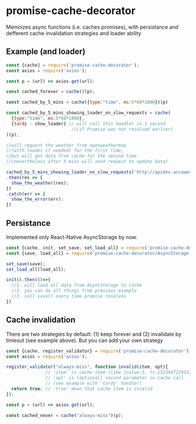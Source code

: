 # promise-cache-decorator

Memoizes async functions (i.e. caches promises), with persistance and defferent cache invalidation strategies and loader ability

## Example (and loader)

```js
const {cache} = require('promise-cache-decorator');
const axios = require('axios');

const p = (url) => axios.get(url);

const cached_forever = cache()(p);

const cached_by_5_mins = cache({type:"time", ms:5*60*1000})(p)

const cached_by_5_mins_showing_loader_on_slow_requests = cache(
  {type:"time", ms:5*60*1000}, 
  {tardy : show_loader} // will call this handler in 1 second 
                         //(if Promise was not resolved earlier)
)(p);

//will request the weather from openweathermap 
//(with loader if needed) for the first time,
//but will get data from cache for the second time 
//(nevertheless after 5 mins will send request to update data)

cached_by_5_mins_showing_loader_on_slow_requests('http://apidev.accuweather.com/locations/v1/search?q=Moscow,%20RU&apikey=hoArfRosT1215')
.then(res => {
  show_the_weather(res);
})
.catch(err => {
  show_the_error(err);
})
```

## Persistance

Implemented only React-Native AsyncStorage by now.

```js
const {cache, init, set_save, set_load_all} = require('promise-cache-decorator');
const {save, load_all} = require('promise-cache-decorator/AsyncStorage');

set_save(save);
set_load_all(load_all);

init().then(()=>{
  //1. will load all data from AsyncStorage to cache
  //2. you can do all things from previous example
  //3. call save() every time promise resolves
})
```

## Cache invalidation

There are two strategies by default: (1) keep forever and (2) invalidate by timeout (see example above).
But you can add your own strategy

```js
const {cache, register_validator} = require('promise-cache-decorator');
const axios = require('axios');

register_validator("always-miss", function invalid(item, opt){
               // 'item' is cache item (like {value:3, ts:1523047229332})
               // 'opt' is (optional) second parameter in cache call 
               // (see example with 'tardy' handler)
  return true; // 'true' mean that cache item is invalid
});

const p = (url) => axios.get(url);

const cached_never = cache("always-miss")(p);

```

